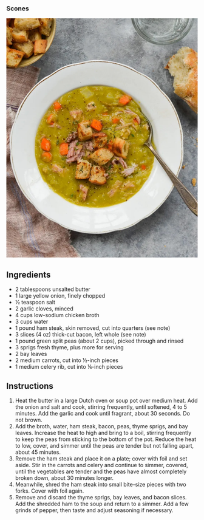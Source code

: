 ### Scones
![image](./recipes/split_pea_soup.jpg)

## Ingredients
* 2 tablespoons unsalted butter
* 1 large yellow onion, finely chopped
* ½ teaspoon salt
* 2 garlic cloves, minced
* 4 cups low-sodium chicken broth
* 3 cups water
* 1 pound ham steak, skin removed, cut into quarters (see note)
* 3 slices (4 oz) thick-cut bacon, left whole (see note)
* 1 pound green split peas (about 2 cups), picked through and rinsed
* 3 sprigs fresh thyme, plus more for serving
* 2 bay leaves
* 2 medium carrots, cut into ½-inch pieces
* 1 medium celery rib, cut into ¼-inch pieces

## Instructions
1. Heat the butter in a large Dutch oven or soup pot over medium heat. Add the onion and salt and cook, stirring frequently, until softened, 4 to 5 minutes. Add the garlic and cook until fragrant, about 30 seconds. Do not brown.
2. Add the broth, water, ham steak, bacon, peas, thyme sprigs, and bay leaves. Increase the heat to high and bring to a boil, stirring frequently to keep the peas from sticking to the bottom of the pot. Reduce the heat to low, cover, and simmer until the peas are tender but not falling apart, about 45 minutes.
3. Remove the ham steak and place it on a plate; cover with foil and set aside. Stir in the carrots and celery and continue to simmer, covered, until the vegetables are tender and the peas have almost completely broken down, about 30 minutes longer.
4. Meanwhile, shred the ham steak into small bite-size pieces with two forks. Cover with foil again.
5. Remove and discard the thyme sprigs, bay leaves, and bacon slices. Add the shredded ham to the soup and return to a simmer. Add a few grinds of pepper, then taste and adjust seasoning if necessary.